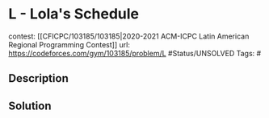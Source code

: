 # L - Lola's Schedule

contest: [[CFICPC/103185/103185|2020-2021 ACM-ICPC Latin American Regional Programming Contest]]
url: https://codeforces.com/gym/103185/problem/L
#Status/UNSOLVED
Tags: #

## Description

## Solution

